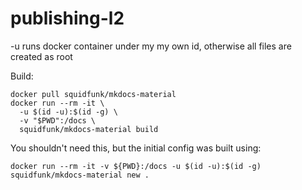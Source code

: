 # publishing-l2

-u runs docker container under my my own id, otherwise all files are created as root

Build:

```
docker pull squidfunk/mkdocs-material
docker run --rm -it \
  -u $(id -u):$(id -g) \
  -v "$PWD":/docs \
  squidfunk/mkdocs-material build

```

You shouldn't need this, but the initial config was built using:
```
docker run --rm -it -v ${PWD}:/docs -u $(id -u):$(id -g) squidfunk/mkdocs-material new .
```
